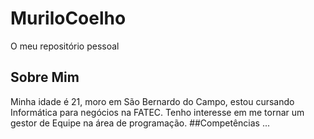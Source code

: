 # MuriloCoelho
O meu repositório pessoal
## Sobre Mim
Minha idade é 21, moro em São Bernardo do Campo, estou cursando Informática para negócios na FATEC. Tenho interesse em me tornar um gestor de Equipe na área de programação.
##Competências 
...
